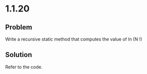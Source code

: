 # 1.1.20

## Problem

Write a recursive static method that computes the value of ln (N !)

## Solution

Refer to the code.
